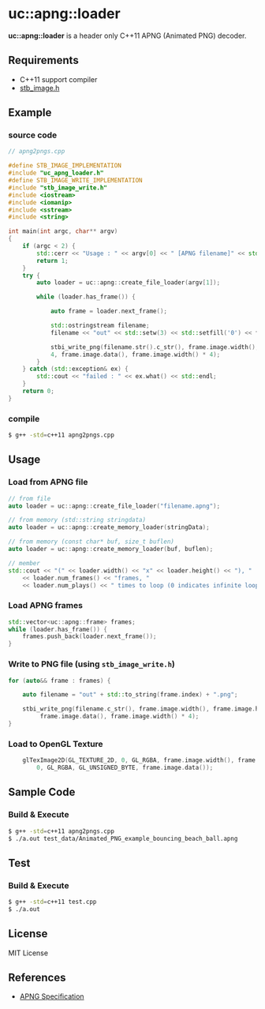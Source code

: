 # uc::apng::loader
**uc::apng::loader** is a header only C++11  APNG (Animated PNG) decoder.

## Requirements

* C++11 support compiler
* [stb_image.h](https://github.com/nothings/stb)

## Example

### source code

```cpp
// apng2pngs.cpp

#define STB_IMAGE_IMPLEMENTATION
#include "uc_apng_loader.h"
#define STB_IMAGE_WRITE_IMPLEMENTATION
#include "stb_image_write.h"
#include <iostream>
#include <iomanip>
#include <sstream>
#include <string>

int main(int argc, char** argv)
{
    if (argc < 2) {
        std::cerr << "Usage : " << argv[0] << " [APNG filename]" << std::endl;
        return 1;
    }
    try {
        auto loader = uc::apng::create_file_loader(argv[1]);

        while (loader.has_frame()) {

            auto frame = loader.next_frame();

            std::ostringstream filename;
            filename << "out" << std::setw(3) << std::setfill('0') << frame.index << ".png";

            stbi_write_png(filename.str().c_str(), frame.image.width(), frame.image.height(), 
	        4, frame.image.data(), frame.image.width() * 4);
        }
    } catch (std::exception& ex) {
        std::cout << "failed : " << ex.what() << std::endl;
    } 
    return 0;
}
```
### compile

```bash
$ g++ -std=c++11 apng2pngs.cpp
```

## Usage

### Load from APNG file

```cpp
// from file
auto loader = uc::apng::create_file_loader("filename.apng");

// from memory (std::string stringdata)
auto loader = uc::apng::create_memory_loader(stringData);

// from memory (const char* buf, size_t buflen)
auto loader = uc::apng::create_memory_loader(buf, buflen);

// member
std::cout << "(" << loader.width() << "x" << loader.height() << "), " 
	<< loader.num_frames() << "frames, " 
	<< loader.num_plays() << " times to loop (0 indicates infinite looping).\n";
```

### Load APNG frames

```cpp
std::vector<uc::apng::frame> frames;
while (loader.has_frame()) {
	frames.push_back(loader.next_frame());
}
```

### Write to PNG file (using `stb_image_write.h`)

```cpp
for (auto&& frame : frames) {

	auto filename = "out" + std::to_string(frame.index) + ".png";

	stbi_write_png(filename.c_str(), frame.image.width(), frame.image.height(), 4,
		 frame.image.data(), frame.image.width() * 4);
}
```

### Load to OpenGL Texture

```cpp
	glTexImage2D(GL_TEXTURE_2D, 0, GL_RGBA, frame.image.width(), frame.image.height(), 
		0, GL_RGBA, GL_UNSIGNED_BYTE, frame.image.data());
```


## Sample Code

### Build & Execute

```bash
$ g++ -std=c++11 apng2pngs.cpp
$ ./a.out test_data/Animated_PNG_example_bouncing_beach_ball.apng
```

## Test

### Build & Execute

```bash
$ g++ -std=c++11 test.cpp
$ ./a.out
```

## License

MIT License

## References

* [APNG Specification](https://wiki.mozilla.org/APNG_Specification#.60fcTL.60:_The_Frame_Control_Chunk)
